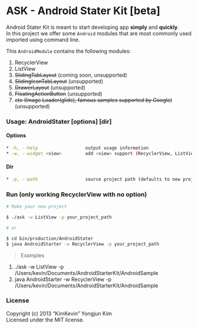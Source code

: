 ASK - Android Stater Kit [beta]
=====

Android Stater Kit is meant to start developing app **simply** and **quickly**.  
In this project we offer some `Android` modules that are most commonly used imported using command line.

This `AndroidModule` contains the following modules:

1. RecyclerView
2. ListView
3. ~~SlidingTabLayout~~ (coming soon, unsupported)
4. ~~SlidingIconTabLayout~~ (unsupported)
4. ~~DrawerLayout~~ (unsupported)
5. ~~FloatingActionButton~~ (unsupported)
6. ~~etc (Image Loader(glide), famous samples supported by Google)~~ (unsupported)

### Usage: AndroidStater [options] [dir]

#### Options

```bash
* -h, --help                  output usage information
* -w, --widget <view>         add <view> support (RecyclerView, ListView) (defaults to RecyclerView)
```

#### Dir

```bash
* -p, --path                  source project path (defaults to new project)
```

### Run (only working RecyclerView with no option)

```bash
# Make your new project

$ ./ask -w ListView -p your_project_path 

# or

$ cd bin/production/AndroidStater
$ java AndroidStarter -w RecyclerView -p your_project_path 
```

> Examples  
1. ./ask -w ListView -p /Users/kevin/Documents/AndroidStarterKit/AndroidSample 
2. java AndroidStarter -w RecyclerView -p /Users/kevin/Documents/AndroidStarterKit/AndroidSample 

### License

Copyright (c) 2013 “KimKevin” Yongjun Kim  
Licensed under the MIT license.
